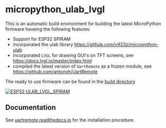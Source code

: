 # micropython_ulab_lvgl

This is an automatic build environment for building the latest MicroPython firmware haveing the following features:
- Support for ESP32 SPIRAM
- incorporated the ulab library https://github.com/v923z/micropython-ulab
- incorporated `LVGL` for drawing GUI's on TFT screens, see https://docs.lvgl.io/master/index.html
- compiled the latest version of `UartRemote` as a frozen module, see https://github.com/antonvh/UartRemote

The ready to use firmware can be found in the [build directory](https://github.com/ste7anste7an/micropython_ulab_lvgl/tree/main/build)

[![ESP32 ULAB_LVGL_SPIRAM](https://github.com/ste7anste7an/micropython_ulab_lvgl/actions/workflows/esp32_ulab_lvgl.yml/badge.svg)](https://github.com/ste7anste7an/micropython_ulab_lvgl/actions/workflows/esp32_ulab_lvgl.yml)

## Documentation

See [uartremote.readthedocs.io](https://uartremote.readthedocs.io/en/latest/installation.html) for the installation procedure. 
